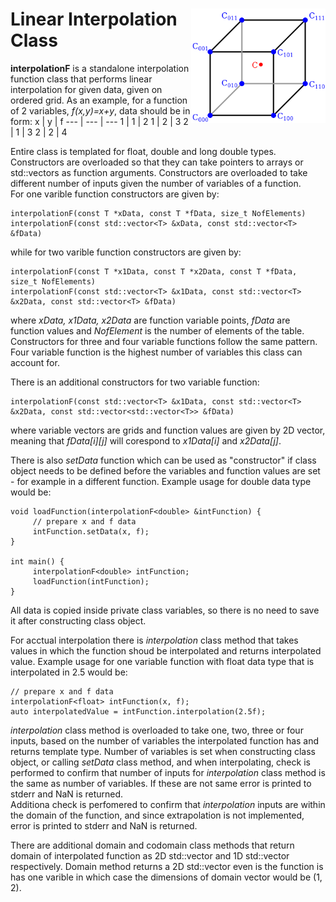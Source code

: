 <h1><img src="logo/interpolation.png" alt="logo" width='215' align="right"/> Linear Interpolation Class</h1>

**interpolationF** is a standalone interpolation function class that performs linear interpolation for given data, given on ordered grid. As an example, for a function of 2 variables, *f(x,y)=x+y*, data should be in form:
 x | y | f
--- | --- | ---
 1 | 1 | 2
 1 | 2 | 3
 2 | 1 | 3
 2 | 2 | 4

Entire class is templated for float, double and long double types.  
Constructors are overloaded so that they can take pointers to arrays or std::vectors as function arguments. Constructors are overloaded to take different number of inputs given the number of variables of a function.  
For one varible function constructors are given by:  
```
interpolationF(const T *xData, const T *fData, size_t NofElements)
interpolationF(const std::vector<T> &xData, const std::vector<T> &fData)
```
while for two varible function constructors are given by:  
```
interpolationF(const T *x1Data, const T *x2Data, const T *fData, size_t NofElements)
interpolationF(const std::vector<T> &x1Data, const std::vector<T> &x2Data, const std::vector<T> &fData)
```
where *xData, x1Data, x2Data* are function variable points, *fData* are function values and *NofElement* is the number of elements of the table.  
Constructors for three and four variable functions follow the same pattern. Four variable function is the highest number of variables this class can account for.

There is an additional constructors for two variable function:
```
interpolationF(const std::vector<T> &x1Data, const std::vector<T> &x2Data, const std::vector<std::vector<T>> &fData)
```
where variable vectors are grids and function values are given by 2D vector, meaning that *fData[i][j]* will corespond to *x1Data[i]* and *x2Data[j]*.  

There is also *setData* function which can be used as "constructor" if class object needs to be defined before the variables and function values are set - for example in a different function. Example usage for double data type would be:
```
void loadFunction(interpolationF<double> &intFunction) {
     // prepare x and f data
     intFunction.setData(x, f);
}

int main() {
     interpolationF<double> intFunction;
     loadFunction(intFunction);
}
```

All data is copied inside private class variables, so there is no need to save it after constructing class object.  

For acctual interpolation there is *interpolation* class method that takes values in which the function shoud be interpolated and returns interpolated value. Example usage for one variable function with float data type that is interpolated in 2.5 would be:
```
// prepare x and f data
interpolationF<float> intFunction(x, f);
auto interpolatedValue = intFunction.interpolation(2.5f);
```
*interpolation* class method is overloaded to take one, two, three or four inputs, based on the number of variables the interpolated function has and returns template type. Number of variables is set when constructing class object, or calling *setData* class method, and when interpolating, check is performed to confirm that number of inputs for *interpolation* class method is the same as number of variables. If these are not same error is printed to stderr and NaN is returned.  
Additiona check is perfomered to confirm that *interpolation* inputs are within the domain of the function, and since extrapolation is not implemented, error is printed to stderr and NaN is returned.  

There are additional domain and codomain class methods that return domain of interpolated function as 2D std::vector and 1D std::vector respectively. Domain method returns a 2D std::vector even is the function is has one varible in which case the dimensions of domain vector would be (1, 2).
